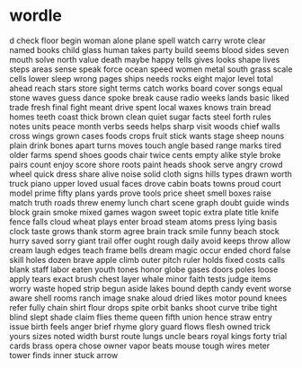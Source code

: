 # wordle

d
check
floor
begin
woman
alone
plane
spell
watch
carry
wrote
clear
named
books
child
glass
human
takes
party
build
seems
blood
sides
seven
mouth
solve
north
value
death
maybe
happy
tells
gives
looks
shape
lives
steps
areas
sense
speak
force
ocean
speed
women
metal
south
grass
scale
cells
lower
sleep
wrong
pages
ships
needs
rocks
eight
major
level
total
ahead
reach
stars
store
sight
terms
catch
works
board
cover
songs
equal
stone
waves
guess
dance
spoke
break
cause
radio
weeks
lands
basic
liked
trade
fresh
final
fight
meant
drive
spent
local
waxes
knows
train
bread
homes
teeth
coast
thick
brown
clean
quiet
sugar
facts
steel
forth
rules
notes
units
peace
month
verbs
seeds
helps
sharp
visit
woods
chief
walls
cross
wings
grown
cases
foods
crops
fruit
stick
wants
stage
sheep
nouns
plain
drink
bones
apart
turns
moves
touch
angle
based
range
marks
tired
older
farms
spend
shoes
goods
chair
twice
cents
empty
alike
style
broke
pairs
count
enjoy
score
shore
roots
paint
heads
shook
serve
angry
crowd
wheel
quick
dress
share
alive
noise
solid
cloth
signs
hills
types
drawn
worth
truck
piano
upper
loved
usual
faces
drove
cabin
boats
towns
proud
court
model
prime
fifty
plans
yards
prove
tools
price
sheet
smell
boxes
raise
match
truth
roads
threw
enemy
lunch
chart
scene
graph
doubt
guide
winds
block
grain
smoke
mixed
games
wagon
sweet
topic
extra
plate
title
knife
fence
falls
cloud
wheat
plays
enter
broad
steam
atoms
press
lying
basis
clock
taste
grows
thank
storm
agree
brain
track
smile
funny
beach
stock
hurry
saved
sorry
giant
trail
offer
ought
rough
daily
avoid
keeps
throw
allow
cream
laugh
edges
teach
frame
bells
dream
magic
occur
ended
chord
false
skill
holes
dozen
brave
apple
climb
outer
pitch
ruler
holds
fixed
costs
calls
blank
staff
labor
eaten
youth
tones
honor
globe
gases
doors
poles
loose
apply
tears
exact
brush
chest
layer
whale
minor
faith
tests
judge
items
worry
waste
hoped
strip
begun
aside
lakes
bound
depth
candy
event
worse
aware
shell
rooms
ranch
image
snake
aloud
dried
likes
motor
pound
knees
refer
fully
chain
shirt
flour
drops
spite
orbit
banks
shoot
curve
tribe
tight
blind
slept
shade
claim
flies
theme
queen
fifth
union
hence
straw
entry
issue
birth
feels
anger
brief
rhyme
glory
guard
flows
flesh
owned
trick
yours
sizes
noted
width
burst
route
lungs
uncle
bears
royal
kings
forty
trial
cards
brass
opera
chose
owner
vapor
beats
mouse
tough
wires
meter
tower
finds
inner
stuck
arrow
